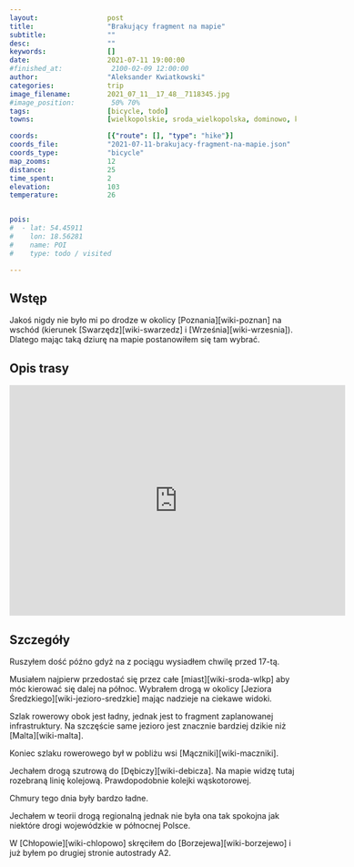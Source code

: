 ```yaml
---
layout:                 post
title:                  "Brakujący fragment na mapie"
subtitle:               ""
desc:                   ""
keywords:               []
date:                   2021-07-11 19:00:00
#finished_at:            2100-02-09 12:00:00
author:                 "Aleksander Kwiatkowski"
categories:             trip
image_filename:         2021_07_11__17_48__7118345.jpg
#image_position:         50% 70%
tags:                   [bicycle, todo]
towns:                  [wielkopolskie, sroda_wielkopolska, dominowo, kostrzyn]

coords:                 [{"route": [], "type": "hike"}]
coords_file:            "2021-07-11-brakujacy-fragment-na-mapie.json"
coords_type:            "bicycle"
map_zooms:              12
distance:               25
time_spent:             2
elevation:              103
temperature:            26


pois:
#  - lat: 54.45911
#    lon: 18.56281
#    name: POI
#    type: todo / visited

---
```



## Wstęp

Jakoś nigdy nie było mi po drodze w okolicy [Poznania][wiki-poznan]
na wschód (kierunek [Swarzędz][wiki-swarzedz] i [Września][wiki-wrzesnia]).
Dlatego mając taką dziurę na mapie postanowiłem się tam wybrać.

## Opis trasy

<iframe height='405' width='590' frameborder='0' allowtransparency='true' scrolling='no' src='https://www.strava.com/activities/5611983963/embed/237d299da9da67013fa383b66412d7c5db5a3ba8'></iframe>

## Szczegóły

Ruszyłem dość późno gdyż na z pociągu wysiadłem chwilę
przed 17-tą.

Musiałem najpierw przedostać się przez całe [miast][wiki-sroda-wlkp]
aby móc kierować się dalej na północ. Wybrałem drogą w okolicy
[Jeziora Średzkiego][wiki-jezioro-sredzkie] mając nadzieje na ciekawe widoki.

Szlak rowerowy obok jest ładny, jednak jest to fragment zaplanowanej
infrastruktury. Na szczęście same jezioro jest znacznie bardziej dzikie
niż [Malta][wiki-malta].

Koniec szlaku rowerowego był w pobliżu wsi [Mączniki][wiki-maczniki].

Jechałem drogą szutrową do [Dębiczy][wiki-debicza]. Na mapie widzę
tutaj rozebraną linię kolejową. Prawdopodobnie kolejki wąskotorowej.

Chmury tego dnia były bardzo ładne.

Jechałem w teorii drogą regionalną jednak nie była ona tak spokojna jak
niektóre drogi wojewódzkie w północnej Polsce.

W [Chłopowie][wiki-chlopowo] skręciłem do [Borzejewa][wiki-borzejewo]
i już byłem po drugiej stronie autostrady A2.
